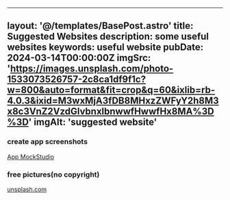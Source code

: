 
---
layout: '@/templates/BasePost.astro'
title: Suggested Websites
description: some useful websites
keywords: useful website
pubDate: 2024-03-14T00:00:00Z
imgSrc: 'https://images.unsplash.com/photo-1533073526757-2c8ca1df9f1c?w=800&auto=format&fit=crop&q=60&ixlib=rb-4.0.3&ixid=M3wxMjA3fDB8MHxzZWFyY2h8M3x8c3VnZ2VzdGlvbnxlbnwwfHwwfHx8MA%3D%3D'
imgAlt: 'suggested website'
---


### create app screenshots

<a href="https://studio.app-mockup.com/" target="_blank">App MockStudio</a>


### free pictures(no copyright)

<a href="https://unsplash.com/" target="_blank">unsplash.com</a>
